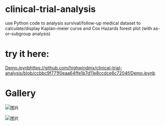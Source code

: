 # clinical-trial-analysis
use Python code to analysis survival/follow-up medical dataset to calculate/display Kaplan-meier curve and Cox Hazards forest plot (with as-or-subgroup analysis)

# try it here:
[Demo.ipynb](https://github.com/highwindmx/clinical-trial-analysis/blob/ccbbc9f771f0eaa64ffe1b7d11e8ccdce6c7204f/Demo.ipynb)https://github.com/highwindmx/clinical-trial-analysis/blob/ccbbc9f771f0eaa64ffe1b7d11e8ccdce6c7204f/Demo.ipynb

# Gallery
![图片](https://github.com/highwindmx/clinical-trial-analysis/assets/6413481/4c2583d0-9be0-49ec-9303-a4588c93820e)

![图片](https://github.com/highwindmx/clinical-trial-analysis/assets/6413481/6d0c33ee-184d-43f3-a4c1-1baf7ba4cf7d)


